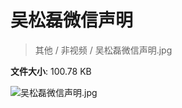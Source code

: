 # 吴松磊微信声明

> 其他 / 非视频 / 吴松磊微信声明.jpg

**文件大小**: 100.78 KB

<img src="https://file.hsyhx.top/video/其他/非视频/吴松磊微信声明.jpg"  alt="吴松磊微信声明.jpg" />